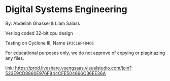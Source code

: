 # Digital Systems Engineering
By: Abdellah Ghassel & Liam Salass

Verilog coded 32-bit cpu design

Testing on Cyclone III, Name `EP3C16F484C6`

For educational purposes only, we do not approve of copying or plagiriazing any files.

link: https://prod.liveshare.vsengsaas.visualstudio.com/join?533E9CD8860E976F844CFE504666C36EE36A
